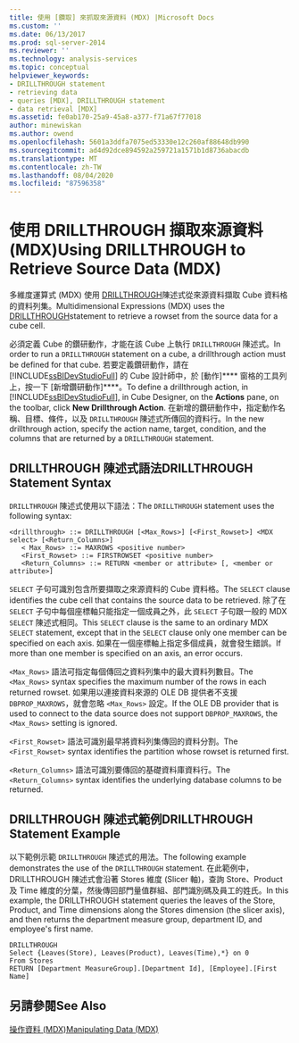 ```yaml
---
title: 使用 [鑽取] 來抓取來源資料 (MDX) |Microsoft Docs
ms.custom: ''
ms.date: 06/13/2017
ms.prod: sql-server-2014
ms.reviewer: ''
ms.technology: analysis-services
ms.topic: conceptual
helpviewer_keywords:
- DRILLTHROUGH statement
- retrieving data
- queries [MDX], DRILLTHROUGH statement
- data retrieval [MDX]
ms.assetid: fe0ab170-25a9-45a8-a377-f71a67f77018
author: minewiskan
ms.author: owend
ms.openlocfilehash: 5601a3ddfa7075ed53330e12c260af88648db990
ms.sourcegitcommit: ad4d92dce894592a259721a1571b1d8736abacdb
ms.translationtype: MT
ms.contentlocale: zh-TW
ms.lasthandoff: 08/04/2020
ms.locfileid: "87596358"
---
```

# <a name="using-drillthrough-to-retrieve-source-data-mdx"></a><span data-ttu-id="8f0c1-102">使用 DRILLTHROUGH 擷取來源資料 (MDX)</span><span class="sxs-lookup"><span data-stu-id="8f0c1-102">Using DRILLTHROUGH to Retrieve Source Data (MDX)</span></span>
  <span data-ttu-id="8f0c1-103">多維度運算式 (MDX) 使用 [DRILLTHROUGH](/sql/mdx/mdx-data-manipulation-drillthrough)陳述式從來源資料擷取 Cube 資料格的資料列集。</span><span class="sxs-lookup"><span data-stu-id="8f0c1-103">Multidimensional Expressions (MDX) uses the [DRILLTHROUGH](/sql/mdx/mdx-data-manipulation-drillthrough)statement to retrieve a rowset from the source data for a cube cell.</span></span>  
  
 <span data-ttu-id="8f0c1-104">必須定義 Cube 的鑽研動作，才能在該 Cube 上執行 `DRILLTHROUGH` 陳述式。</span><span class="sxs-lookup"><span data-stu-id="8f0c1-104">In order to run a `DRILLTHROUGH` statement on a cube, a drillthrough action must be defined for that cube.</span></span> <span data-ttu-id="8f0c1-105">若要定義鑽研動作，請在 [!INCLUDE[ssBIDevStudioFull](../../../includes/ssbidevstudiofull-md.md)] 的 Cube 設計師中，於 [動作]\*\*\*\* 窗格的工具列上，按一下 [新增鑽研動作]\*\*\*\*。</span><span class="sxs-lookup"><span data-stu-id="8f0c1-105">To define a drillthrough action, in [!INCLUDE[ssBIDevStudioFull](../../../includes/ssbidevstudiofull-md.md)], in Cube Designer, on the **Actions** pane, on the toolbar, click **New Drillthrough Action**.</span></span> <span data-ttu-id="8f0c1-106">在新增的鑽研動作中，指定動作名稱、目標、條件，以及 `DRILLTHROUGH` 陳述式所傳回的資料行。</span><span class="sxs-lookup"><span data-stu-id="8f0c1-106">In the new drillthrough action, specify the action name, target, condition, and the columns that are returned by a `DRILLTHROUGH` statement.</span></span>  
  
## <a name="drillthrough-statement-syntax"></a><span data-ttu-id="8f0c1-107">DRILLTHROUGH 陳述式語法</span><span class="sxs-lookup"><span data-stu-id="8f0c1-107">DRILLTHROUGH Statement Syntax</span></span>  
 <span data-ttu-id="8f0c1-108">`DRILLTHROUGH` 陳述式使用以下語法：</span><span class="sxs-lookup"><span data-stu-id="8f0c1-108">The `DRILLTHROUGH` statement uses the following syntax:</span></span>  
  
```  
<drillthrough> ::= DRILLTHROUGH [<Max_Rows>] [<First_Rowset>] <MDX select> [<Return_Columns>]  
   < Max_Rows> ::= MAXROWS <positive number>  
   <First_Rowset> ::= FIRSTROWSET <positive number>  
   <Return_Columns> ::= RETURN <member or attribute> [, <member or attribute>]  
```  
  
 <span data-ttu-id="8f0c1-109">`SELECT` 子句可識別包含所要擷取之來源資料的 Cube 資料格。</span><span class="sxs-lookup"><span data-stu-id="8f0c1-109">The `SELECT` clause identifies the cube cell that contains the source data to be retrieved.</span></span> <span data-ttu-id="8f0c1-110">除了在 `SELECT` 子句中每個座標軸只能指定一個成員之外，此 `SELECT` 子句跟一般的 MDX `SELECT` 陳述式相同。</span><span class="sxs-lookup"><span data-stu-id="8f0c1-110">This `SELECT` clause is the same to an ordinary MDX `SELECT` statement, except that in the `SELECT` clause only one member can be specified on each axis.</span></span> <span data-ttu-id="8f0c1-111">如果在一個座標軸上指定多個成員，就會發生錯誤。</span><span class="sxs-lookup"><span data-stu-id="8f0c1-111">If more than one member is specified on an axis, an error occurs.</span></span>  
  
 <span data-ttu-id="8f0c1-112">`<Max_Rows>` 語法可指定每個傳回之資料列集中的最大資料列數目。</span><span class="sxs-lookup"><span data-stu-id="8f0c1-112">The `<Max_Rows>` syntax specifies the maximum number of the rows in each returned rowset.</span></span> <span data-ttu-id="8f0c1-113">如果用以連接資料來源的 OLE DB 提供者不支援 `DBPROP_MAXROWS`，就會忽略 `<Max_Rows>` 設定。</span><span class="sxs-lookup"><span data-stu-id="8f0c1-113">If the OLE DB provider that is used to connect to the data source does not support `DBPROP_MAXROWS`, the `<Max_Rows>` setting is ignored.</span></span>  
  
 <span data-ttu-id="8f0c1-114">`<First_Rowset>` 語法可識別最早將資料列集傳回的資料分割。</span><span class="sxs-lookup"><span data-stu-id="8f0c1-114">The `<First_Rowset>` syntax identifies the partition whose rowset is returned first.</span></span>  
  
 <span data-ttu-id="8f0c1-115">`<Return_Columns>` 語法可識別要傳回的基礎資料庫資料行。</span><span class="sxs-lookup"><span data-stu-id="8f0c1-115">The `<Return_Columns>` syntax identifies the underlying database columns to be returned.</span></span>  
  
## <a name="drillthrough-statement-example"></a><span data-ttu-id="8f0c1-116">DRILLTHROUGH 陳述式範例</span><span class="sxs-lookup"><span data-stu-id="8f0c1-116">DRILLTHROUGH Statement Example</span></span>  
 <span data-ttu-id="8f0c1-117">以下範例示範 `DRILLTHROUGH` 陳述式的用法。</span><span class="sxs-lookup"><span data-stu-id="8f0c1-117">The following example demonstrates the use of the `DRILLTHROUGH` statement.</span></span> <span data-ttu-id="8f0c1-118">在此範例中，DRILLTHROUGH 陳述式會沿著 Stores 維度 (Slicer 軸)，查詢 Store、Product 及 Time 維度的分葉，然後傳回部門量值群組、部門識別碼及員工的姓氏。</span><span class="sxs-lookup"><span data-stu-id="8f0c1-118">In this example, the DRILLTHROUGH statement queries the leaves of the Store, Product, and Time dimensions along the Stores dimension (the slicer axis), and then returns the department measure group, department ID, and employee's first name.</span></span>  
  
```  
DRILLTHROUGH  
Select {Leaves(Store), Leaves(Product), Leaves(Time),*} on 0  
From Stores  
RETURN [Department MeasureGroup].[Department Id], [Employee].[First Name]  
```  
  
## <a name="see-also"></a><span data-ttu-id="8f0c1-119">另請參閱</span><span class="sxs-lookup"><span data-stu-id="8f0c1-119">See Also</span></span>  
 [<span data-ttu-id="8f0c1-120">操作資料 &#40;MDX&#41;</span><span class="sxs-lookup"><span data-stu-id="8f0c1-120">Manipulating Data &#40;MDX&#41;</span></span>](mdx-data-manipulation-manipulating-data.md)  
  
  
